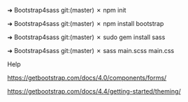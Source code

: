 ➜  Bootstrap4sass git:(master) ✗ npm init

➜  Bootstrap4sass git:(master) ✗ npm install bootstrap

➜  Bootstrap4sass git:(master) ✗ sudo gem install sass

➜  Bootstrap4sass git:(master) ✗ sass main.scss main.css


Help

https://getbootstrap.com/docs/4.0/components/forms/

https://getbootstrap.com/docs/4.4/getting-started/theming/



